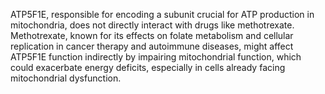 ATP5F1E, responsible for encoding a subunit crucial for ATP production in mitochondria, does not directly interact with drugs like methotrexate. Methotrexate, known for its effects on folate metabolism and cellular replication in cancer therapy and autoimmune diseases, might affect ATP5F1E function indirectly by impairing mitochondrial function, which could exacerbate energy deficits, especially in cells already facing mitochondrial dysfunction.